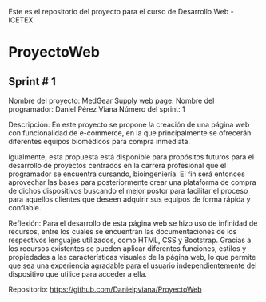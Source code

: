 Este es el repositorio del proyecto para el curso de Desarrollo Web - ICETEX.
# ProyectoWeb

## Sprint # 1
Nombre del proyecto: MedGear Supply web page.
Nombre del programador: Daniel Pérez Viana 
Número del sprint: 1

Descripción: 
En este proyecto se propone la creación de una página web con funcionalidad de e-commerce, en la que principalmente se ofrecerán diferentes equipos biomédicos para compra inmediata. 

Igualmente, esta propuesta está disponible para propósitos futuros para el desarrollo de proyectos centrados en la carrera profesional que el programador se encuentra cursando, bioingeniería. El fin será entonces aprovechar las bases para posteriormente crear una plataforma de compra de dichos dispositivos buscando el mejor postor para facilitar el proceso para aquellos clientes que deseen adquirir sus equipos de forma rápida y confiable.

Reflexión:
Para el desarrollo de esta página web se hizo uso de infinidad de recursos, entre los cuales se encuentran las documentaciones de los respectivos lenguajes utilizados, como HTML, CSS y Bootstrap. Gracias a los recursos existentes se pueden aplicar diferentes funciones, estilos y propiedades a las características visuales de la página web, lo que permite que sea una experiencia agradable para el usuario independientemente del dispositivo que utilice para acceder a ella.

Repositorio:
https://github.com/Danielpviana/ProyectoWeb
